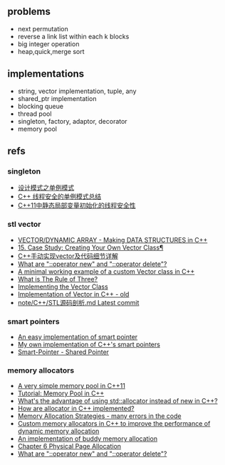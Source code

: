 ## problems
- next permutation
- reverse a link list within each k blocks
- big integer operation
- heap,quick,merge sort

## implementations
- string, vector implementation, tuple, any
- shared_ptr implementation
- blocking queue
- thread pool
- singleton, factory, adaptor, decorator
- memory pool


## refs

### singleton
- [设计模式之单例模式](https://tnie.github.io/2016/10/17/singleton1/)
- [C++ 线程安全的单例模式总结](https://zhuanlan.zhihu.com/p/83539039)
- [C++11中静态局部变量初始化的线程安全性](https://blog.csdn.net/imred/article/details/89069750)


### stl vector
- [VECTOR/DYNAMIC ARRAY - Making DATA STRUCTURES in C++](https://www.youtube.com/watch?v=ryRf4Jh_YC0&list=PLlrATfBNZ98dudnM48yfGUldqGD0S4FFb&index=104)
- [15. Case Study: Creating Your Own Vector Class¶](https://www2.cs.sfu.ca/CourseCentral/125/tjd/vector_example.html)
- [C++手动实现vector及代码细节详解](https://blog.csdn.net/weixin_50941083/article/details/122354948)
- [What are "::operator new" and "::operator delete"?](https://stackoverflow.com/questions/10513425/what-are-operator-new-and-operator-delete)
- [A minimal working example of a custom Vector class in C++](https://zshn25.github.io/c++-vector-mwe-tutorial/)
- [What is The Rule of Three?](https://stackoverflow.com/questions/4172722/what-is-the-rule-of-three/4172724#4172724)
- [Implementing the Vector Class](https://www.cs.odu.edu/~zeil/cs361/latest/Public/vectorImpl/index.html)
- [Implementation of Vector in C++ - old](https://stackoverflow.com/questions/5159061/implementation-of-vector-in-c)
- [note/C++/STL源码剖析.md Latest commit](https://github.com/arkingc/note/blob/master/C++/STL%E6%BA%90%E7%A0%81%E5%89%96%E6%9E%90.md)

### smart pointers
- [An easy implementation of smart pointer](https://gist.github.com/tarao/488676)
- [My own implementation of C++'s smart pointers](https://github.com/X-czh/smart_ptr)
- [Smart-Pointer - Shared Pointer](https://lokiastari.com/posts/Smart-Pointer-SharedPointer)

### memory allocators
- [A very simple memory pool in C++11](https://thinkingeek.com/2017/11/19/simple-memory-pool/)
- [Tutorial: Memory Pool in C++](http://www.mario-konrad.ch/blog/programming/cpp-memory_pool.html)
- [What's the advantage of using std::allocator instead of new in C++?](https://stackoverflow.com/questions/31358804/whats-the-advantage-of-using-stdallocator-instead-of-new-in-c)
- [How are allocator in C++ implemented?](https://stackoverflow.com/questions/52255327/how-are-allocator-in-c-implemented)
- [Memory Allocation Strategies - many errors in the code](https://www.gingerbill.org/series/memory-allocation-strategies/)
- [Custom memory allocators in C++ to improve the performance of dynamic memory allocation](https://github.com/mtrebi/memory-allocators)
- [An implementation of buddy memory allocation](https://github.com/evanw/buddy-malloc)
- [Chapter 6  Physical Page Allocation](https://www.kernel.org/doc/gorman/html/understand/understand009.html)
- [What are "::operator new" and "::operator delete"?](https://stackoverflow.com/questions/10513425/what-are-operator-new-and-operator-delete)